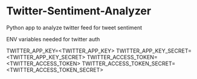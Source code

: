 # Twitter-Sentiment-Analyzer
Python app to analyze twitter feed for tweet sentiment

ENV variables needed for twitter auth 

TWITTER_APP_KEY=<TWITTER_APP_KEY>
TWITTER_APP_KEY_SECRET=<TWITTER_APP_KEY_SECRET>
TWITTER_ACCESS_TOKEN=<TWITTER_ACCESS_TOKEN>
TWITTER_ACCESS_TOKEN_SECRET=<TWITTER_ACCESS_TOKEN_SECRET>
